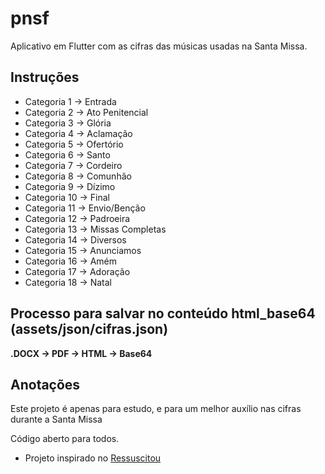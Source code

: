 # pnsf

Aplicativo em Flutter com as cifras das músicas usadas na Santa Missa.

## Instruções

* Categoria 1 -> Entrada
* Categoria 2 -> Ato Penitencial
* Categoria 3 -> Glória
* Categoria 4 -> Aclamação
* Categoria 5 -> Ofertório
* Categoria 6 -> Santo
* Categoria 7 -> Cordeiro
* Categoria 8 -> Comunhão
* Categoria 9 -> Dízimo
* Categoria 10 -> Final
* Categoria 11 -> Envio/Benção
* Categoria 12 -> Padroeira
* Categoria 13 -> Missas Completas
* Categoria 14 -> Diversos
* Categoria 15 -> Anunciamos
* Categoria 16 -> Amém
* Categoria 17 -> Adoração
* Categoria 18 -> Natal

## Processo para salvar no conteúdo **html_base64** (assets/json/cifras.json)

**.DOCX -> PDF -> HTML -> Base64**

## Anotações

Este projeto é apenas para estudo, e para um melhor auxílio nas cifras durante a Santa Missa

Código aberto para todos.

- Projeto inspirado no [Ressuscitou](https://github.com/otaviogrrd/Ressuscitou_Flutter)

